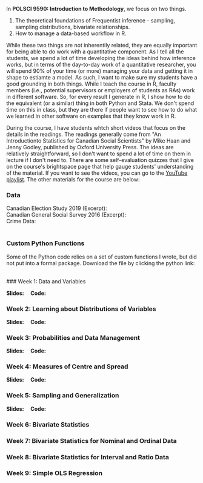 <script src="https://kit.fontawesome.com/3b340a2892.js" crossorigin="anonymous"></script>
<link rel="stylesheet" type="text/css" href="assets/icons.css"/>

<script type="text/javascript">
document.addEventListener('DOMContentLoaded', function() {
    document.getElementById('downloads').innerHTML = '<div class="icon-container" style="width: 100%;"><a href="index.html" class="link-item" title="Home" rel="nofollow"><i class="fa-solid fa-house fa-2xl"></i><span style="padding-top: 15px;">Home</span></a><a href="Research.html" class="link-item" title="Research" rel="nofollow"><i class="fa-solid fa-puzzle-piece fa-2xl"></i><span style="padding-top: 15px;">Research</span></a><a href="Teaching.html" class="link-item" title="Teaching" rel="nofollow"><i class="fa-solid fa-user-graduate fa-2xl"></i><span style="padding-top: 15px;">Teaching</span></a><a href="Software.html" class="link-item" title="Software" rel="nofollow"><i class="fa-solid fa-floppy-disk fa-2xl"></i><span style="padding-top: 15px;">Software</span></a></div>';}, false);
</script>
<style>
.icon-container {
    display: flex;
    justify-content: space-evenly;
    align-items: center;
}

.icon-container a {
    text-align: center;
    display: flex;
    flex-direction: column;
    align-items: center;
    text-decoration: none;
    color: inherit;
}

.icon-container i {
    font-size: 24px; /* Adjust the icon size */
    margin-bottom: 5px; /* Space between icon and label */
    margin-top: 5px; /* Space between icon and label */
}

.icon-container span {
    font-size: 14px; /* Adjust the label size */
}
</style>

In **POLSCI 9590: Introduction to Methodology**, we focus on two things. 

1. The theoretical foundations of Frequentist inference - sampling, sampling distributions, bivariate relationships. 
2. How to manage a data-based workflow in R.  

While these two things are not inherentily related, they are equally important for being able to do work with a quantitative component.  As I tell all the students, we spend a lot of time developing the ideas behind how inference works, but in terms of the day-to-day work of a quantitative researcher, you will spend 90\% of your time (or more) managing your data and getting it in shape to estiamte a model.  As such, I want to make sure my students have a good grounding in both things.  While I teach the course in R, faculty members (i.e., potential supervisors or employers of students as RAs) work in different software.  So, for every result I generate in R, I show how to do the equivalent (or a similar) thing in both Python and Stata. We don't spend time on this in class, but they are there if people want to see how to do what we learned in other software on examples that they know work in R.  

During the course, I have students whtch short videos that focus on the details in the readings.  The readings generally come from "An Introductionto Statistics for Canadian Social Scientists" by Mike Haan and Jenny Godley, published by Oxford University Press.  The ideas are relatively straightforward, so I don't want to spend a lot of time on them in lecture if I don't need to.  There are some self-evaluation quizzes that I give on the course's brightspace page that help gauge students' understanding of the material.  If you want to see the videos, you can go to the [YouTube playlist](https://www.youtube.com/playlist?list=PLaM-XeIGqCoFI9Rg7DYptfiW11emrfQCq).  The other materials for the course are below: 

### Data

<div>Canadian Election Study 2019 (Excerpt): <a href="/files/9590/ces19.dta"><i class="stata-icon-small"></i></a></div>

<div>Canadian General Social Survey 2016 (Excerpt): <a href="/files/9590/gss16_can.dta"><i class="stata-icon-small"></i></a></div>

<div>Crime Data: <a href="/files/9590/crime.dta"><i class="stata-icon-small"></i></a></div>
<br>

### Custom Python Functions

Some of the Python code relies on a set of custom functions I wrote, but did not put into a formal package. Download the file by clicking the python link: <a href="/files/9590/python_functions.py"><i class="python-icon-small"></i></a>

<br>
### Week 1: Data and Variables

<strong>Slides: </strong> <a href="/files/9590/lecture2.pdf" style="padding-right: 3px;"><i class="pdf-icon-small"></i></a><a href="/files/9590/lecture2.html" style="padding-left: 3px"><i class="html-icon-small"></i></a> &nbsp;&nbsp;<strong>Code:</strong> <a href="/files/9590/lecture2.R" style="padding-right: 3px"><i class="R-icon-small"></i></a><a href="/files/9590/lecture2.do" style="padding-right: 3px; padding-left: 3px;"><i class="stata-icon-small"></i></a><a href="/files/9590/lecture2.py" style="padding-left: 3px"><i class="python-icon-small"></i></a>

### Week 2: Learning about Distributions of Variables

<strong>Slides: </strong> <a href="/files/9590/lecture3.pdf" style="padding-right: 3px;"><i class="pdf-icon-small"></i></a><a href="/files/9590/lecture3.html" style="padding-left: 3px"><i class="html-icon-small"></i></a> &nbsp;&nbsp;<strong>Code:</strong> <a href="/files/9590/lecture3.R" style="padding-right: 3px"><i class="R-icon-small"></i></a><a href="/files/9590/lecture3.do" style="padding-right: 3px; padding-left: 3px;"><i class="stata-icon-small"></i></a><a href="/files/9590/lecture3.py" style="padding-left: 3px"><i class="python-icon-small"></i></a>

### Week 3: Probabilities and Data Management

<strong>Slides: </strong> <a href="/files/9590/lecture4.pdf" style="padding-right: 3px;"><i class="pdf-icon-small"></i></a><a href="/files/9590/lecture4.html" style="padding-left: 3px"><i class="html-icon-small"></i></a> &nbsp;&nbsp;<strong>Code:</strong> <a href="/files/9590/lecture4.R" style="padding-right: 3px"><i class="R-icon-small"></i></a><a href="/files/9590/lecture4.do" style="padding-right: 3px; padding-left: 3px;"><i class="stata-icon-small"></i></a><a href="/files/9590/lecture4.py" style="padding-left: 3px"><i class="python-icon-small"></i></a>

### Week 4: Measures of Centre and Spread

<strong>Slides: </strong> <a href="/files/9590/lecture5.pdf" style="padding-right: 3px;"><i class="pdf-icon-small"></i></a><a href="/files/9590/lecture5.html" style="padding-left: 3px"><i class="html-icon-small"></i></a> &nbsp;&nbsp;<strong>Code:</strong> <a href="/files/9590/lecture5.R" style="padding-right: 3px"><i class="R-icon-small"></i></a><a href="/files/9590/lecture5.do" style="padding-right: 3px; padding-left: 3px;"><i class="stata-icon-small"></i></a><a href="/files/9590/lecture5.py" style="padding-left: 3px"><i class="python-icon-small"></i></a>


### Week 5: Sampling and Generalization

<strong>Slides: </strong> <a href="/files/9590/lecture4.pdf" style="padding-right: 3px;"><i class="pdf-icon-small"></i></a><a href="/files/9590/lecture4.html" style="padding-left: 3px"><i class="html-icon-small"></i></a> &nbsp;&nbsp;<strong>Code:</strong> <a href="/files/9590/lecture4.R" style="padding-right: 3px"><i class="R-icon-small"></i></a><a href="/files/9590/lecture4.do" style="padding-right: 3px; padding-left: 3px;"><i class="stata-icon-small"></i></a><a href="/files/9590/lecture4.py" style="padding-left: 3px"><i class="python-icon-small"></i></a>


### Week 6: Bivariate Statistics

### Week 7: Bivariate Statistics for Nominal and Ordinal Data

### Week 8: Bivariate Statistics for Interval and Ratio Data

### Week 9: Simple OLS Regression














